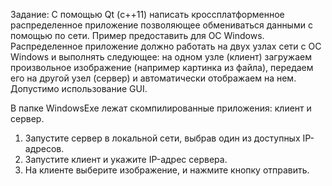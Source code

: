 Задание: С помощью Qt (с++11) написать кроссплатформенное распределенное приложение позволяющее обмениваться данными с помощью по сети. Пример предоставить для ОС Windows.
Распределенное приложение должно работать на двух узлах сети с ОС Windows и выполнять следующее: на одном узле (клиент) загружаем произвольное изображение (например картинка из файла), передаем его на другой узел (сервер) и автоматически отображаем на нем. Допустимо использование GUI.

В папке WindowsExe лежат скомпилированные приложения: клиент и сервер. 
1) Запустите сервер в локальной сети, выбрав один из доступных IP-адресов.
2) Запустите клиент и укажите IP-адрес сервера. 
3) На клиенте выберите изображение, и нажмите кнопку отправить.
